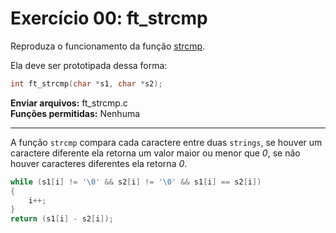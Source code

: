 # Exercício 00: ft_strcmp

Reproduza o funcionamento da função [strcmp](https://www.man7.org/linux/man-pages/man3/strcmp.3.html).

Ela deve ser prototipada dessa forma:

```c
int ft_strcmp(char *s1, char *s2);
```

**Enviar arquivos:** ft_strcmp.c<br>
**Funções permitidas:** Nenhuma

---

A função `strcmp` compara cada caractere entre duas `strings`, se houver um caractere diferente ela retorna um valor maior ou menor que _0_, se não houver caracteres diferentes ela retorna _0_.

```c
while (s1[i] != '\0' && s2[i] != '\0' && s1[i] == s2[i])
{
    i++;
}
return (s1[i] - s2[i]);
```
